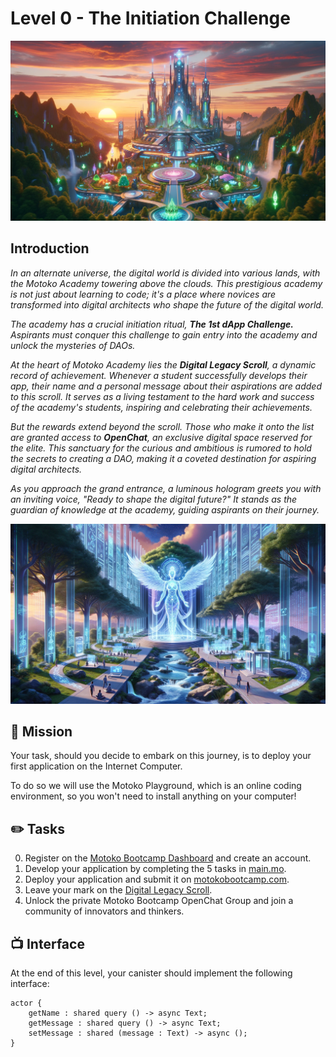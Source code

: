 # Level 0 - The Initiation Challenge

<p > <img src="../../../assets/level_0/project/academy.webp" alt="Build" /> </p>

## Introduction

_In an alternate universe, the digital world is divided into various lands, with the Motoko Academy towering above the clouds. This prestigious academy is not just about learning to code; it's a place where novices are transformed into digital architects who shape the future of the digital world._

_The academy has a crucial initiation ritual, **The 1st dApp Challenge.** Aspirants must conquer this challenge to gain entry into the academy and unlock the mysteries of DAOs._

_At the heart of Motoko Academy lies the **Digital Legacy Scroll**, a dynamic record of achievement. Whenever a student successfully develops their app, their name and a personal message about their aspirations are added to this scroll. It serves as a living testament to the hard work and success of the academy's students, inspiring and celebrating their achievements._

_But the rewards extend beyond the scroll. Those who make it onto the list are granted access to **OpenChat**, an exclusive digital space reserved for the elite. This sanctuary for the curious and ambitious is rumored to hold the secrets to creating a DAO, making it a coveted destination for aspiring digital architects._

_As you approach the grand entrance, a luminous hologram greets you with an inviting voice, "Ready to shape the digital future?" It stands as the guardian of knowledge at the academy, guiding aspirants on their journey._

<p align="center"> <img src="../../../assets/level_0/project/challenge.webp" alt="Build" /> </p>

## 🎯 Mission

Your task, should you decide to embark on this journey, is to deploy your first application on the Internet Computer. <br/>

To do so we will use the Motoko Playground, which is an online coding environment, so you won't need to install anything on your computer!

## ✏️ Tasks

0. Register on the [Motoko Bootcamp Dashboard](motokobootcamp.com) and create an account.
1. Develop your application by completing the 5 tasks in [main.mo](src/main.mo).
2. Deploy your application and submit it on [motokobootcamp.com](motokobootcamp.com).
3. Leave your mark on the [Digital Legacy Scroll](https://aki3l-syaaa-aaaaj-qa23q-cai.ic0.io/).
4. Unlock the private Motoko Bootcamp OpenChat Group and join a community of innovators and thinkers.

## 📺 Interface

At the end of this level, your canister should implement the following interface:

```motoko
actor {
    getName : shared query () -> async Text;
    getMessage : shared query () -> async Text;
    setMessage : shared (message : Text) -> async ();
}
```
